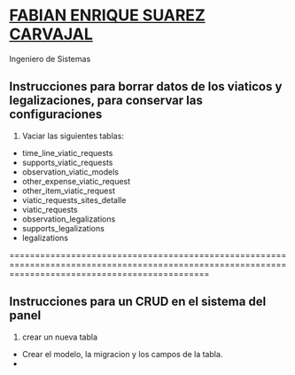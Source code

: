 # [FABIAN ENRIQUE SUAREZ CARVAJAL](https://github.com/fsuarez120-fabian)

Ingeniero de Sistemas

## Instrucciones para borrar datos de los viaticos y legalizaciones, para conservar las configuraciones

1. Vaciar las siguientes tablas:

* time_line_viatic_requests
* supports_viatic_requests
* observation_viatic_models
* other_expense_viatic_request
* other_item_viatic_request
* viatic_requests_sites_detalle
* viatic_requests
* observation_legalizations
* supports_legalizations
* legalizations


===================================================================================================================================================
## Instrucciones para un CRUD en el sistema del panel

1. crear un nueva tabla
* Crear el modelo, la migracion y los campos de la tabla.
* 